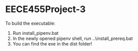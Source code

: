 # EECE455Project-3

To build the executable:
1) Run install_pipenv.bat
2) In the newly opened pipenv shell, run ..\install_prereq.bat
3) You can find the exe in the dist folder!